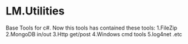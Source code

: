 # LM.Utilities
Base Tools for c#.
Now this tools has contained these tools:
  1.FileZip
  2.MongoDB in/out
  3.Http get/post
  4.Windows cmd tools
  5.log4net .etc
